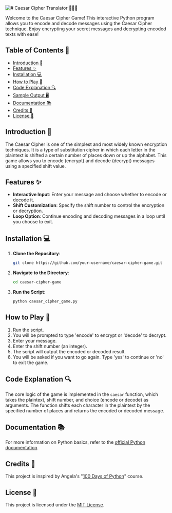 ![# **Caesar Cipher Translator 🕵️‍♂️🔄**](https://github.com/user-attachments/assets/30f318aa-1367-4f43-9c23-8a38329d03cd)


Welcome to the Caesar Cipher Game! This interactive Python program allows you to encode and decode messages using the Caesar Cipher technique. Enjoy encrypting your secret messages and decrypting encoded texts with ease!

## **Table of Contents 📑**

- [Introduction 📖](#introduction)
- [Features ✨](#features)
- [Installation 💻](#installation)
- [How to Play 🎲](#how-to-play)
- [Code Explanation 🔍](#code-explanation)
- [Sample Output 🖥️](#sample-output)
- [Documentation 📚](#documentation)
- [Credits 👏](#credit)
- [License 📜](#license)

## **Introduction 📖**

The Caesar Cipher is one of the simplest and most widely known encryption techniques. It is a type of substitution cipher in which each letter in the plaintext is shifted a certain number of places down or up the alphabet. This game allows you to encode (encrypt) and decode (decrypt) messages using a specified shift value.

## **Features ✨**

- **Interactive Input**: Enter your message and choose whether to encode or decode it.
- **Shift Customization**: Specify the shift number to control the encryption or decryption.
- **Loop Option**: Continue encoding and decoding messages in a loop until you choose to exit.

## **Installation 💻**

1. **Clone the Repository**: 
   ```bash
   git clone https://github.com/your-username/caesar-cipher-game.git
   ```
2. **Navigate to the Directory**:
   ```bash
   cd caesar-cipher-game
   ```
3. **Run the Script**:
   ```bash
   python caesar_cipher_game.py
   ```

## **How to Play 🎲**

1. Run the script.
2. You will be prompted to type 'encode' to encrypt or 'decode' to decrypt.
3. Enter your message.
4. Enter the shift number (an integer).
5. The script will output the encoded or decoded result.
6. You will be asked if you want to go again. Type 'yes' to continue or 'no' to exit the game.

## **Code Explanation 🔍**

The core logic of the game is implemented in the `caesar` function, which takes the plaintext, shift number, and choice (encode or decode) as arguments. The function shifts each character in the plaintext by the specified number of places and returns the encoded or decoded message.

## **Documentation 📚**
For more information on Python basics, refer to the [official Python documentation](https://docs.python.org/3/).

## **Credits 👏**
This project is inspired by Angela's "[100 Days of Python](https://www.udemy.com/course/100-days-of-code/?couponCode=LETSLEARNNOWPP)" course.

## **License 📄**
This project is licensed under the [MIT License](https://github.com/muhammadazeem110/Python-Projects/blob/main/LICENSE).
